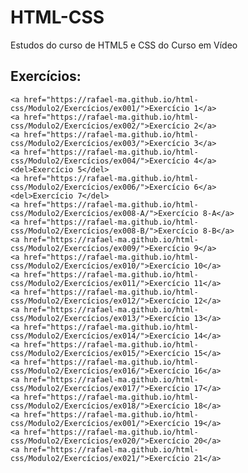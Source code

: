 # HTML-CSS
 Estudos do curso de HTML5 e CSS do Curso em Vídeo

 ## Exercícios:
    <a href="https://rafael-ma.github.io/html-css/Modulo2/Exercícios/ex001/">Exercício 1</a>
    <a href="https://rafael-ma.github.io/html-css/Modulo2/Exercícios/ex002/">Exercício 2</a>
    <a href="https://rafael-ma.github.io/html-css/Modulo2/Exercícios/ex003/">Exercício 3</a>
    <a href="https://rafael-ma.github.io/html-css/Modulo2/Exercícios/ex004/">Exercício 4</a>
    <del>Exercício 5</del>
    <a href="https://rafael-ma.github.io/html-css/Modulo2/Exercícios/ex006/">Exercício 6</a>
    <del>Exercício 7</del>
    <a href="https://rafael-ma.github.io/html-css/Modulo2/Exercícios/ex008-A/">Exercício 8-A</a>
    <a href="https://rafael-ma.github.io/html-css/Modulo2/Exercícios/ex008-B/">Exercício 8-B</a>
    <a href="https://rafael-ma.github.io/html-css/Modulo2/Exercícios/ex009/">Exercício 9</a>
    <a href="https://rafael-ma.github.io/html-css/Modulo2/Exercícios/ex010/">Exercício 10</a>
    <a href="https://rafael-ma.github.io/html-css/Modulo2/Exercícios/ex011/">Exercício 11</a>
    <a href="https://rafael-ma.github.io/html-css/Modulo2/Exercícios/ex012/">Exercício 12</a>
    <a href="https://rafael-ma.github.io/html-css/Modulo2/Exercícios/ex013/">Exercício 13</a>
    <a href="https://rafael-ma.github.io/html-css/Modulo2/Exercícios/ex014/">Exercício 14</a>
    <a href="https://rafael-ma.github.io/html-css/Modulo2/Exercícios/ex015/">Exercício 15</a>
    <a href="https://rafael-ma.github.io/html-css/Modulo2/Exercícios/ex016/">Exercício 16</a>
    <a href="https://rafael-ma.github.io/html-css/Modulo2/Exercícios/ex017/">Exercício 17</a>
    <a href="https://rafael-ma.github.io/html-css/Modulo2/Exercícios/ex018/">Exercício 18</a>
    <a href="https://rafael-ma.github.io/html-css/Modulo2/Exercícios/ex001/">Exercício 19</a>
    <a href="https://rafael-ma.github.io/html-css/Modulo2/Exercícios/ex020/">Exercício 20</a>
    <a href="https://rafael-ma.github.io/html-css/Modulo2/Exercícios/ex021/">Exercício 21</a>
